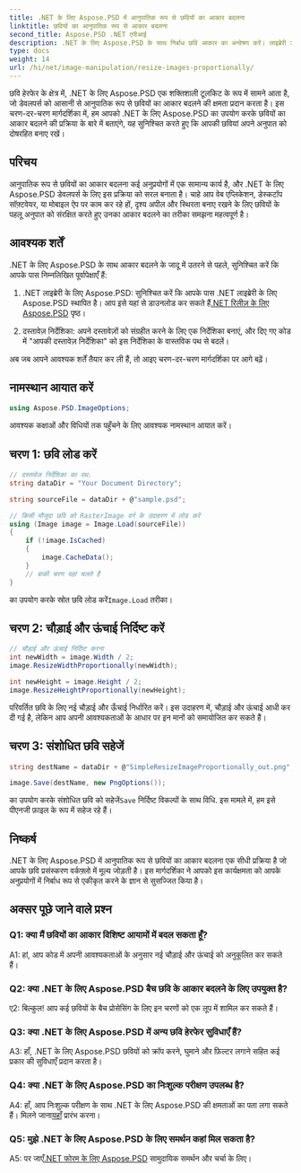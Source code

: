 ```yaml
---
title: .NET के लिए Aspose.PSD में आनुपातिक रूप से छवियों का आकार बदलना
linktitle: छवियों का आनुपातिक रूप से आकार बदलना
second_title: Aspose.PSD .NET एपीआई
description: .NET के लिए Aspose.PSD के साथ निर्बाध छवि आकार का अन्वेषण करें। लाइब्रेरी डाउनलोड करें, हमारे ट्यूटोरियल का अनुसरण करें, और अपनी छवि प्रसंस्करण क्षमताओं को बढ़ाएं।
type: docs
weight: 14
url: /hi/net/image-manipulation/resize-images-proportionally/
---
```

छवि हेरफेर के क्षेत्र में, .NET के लिए Aspose.PSD एक शक्तिशाली टूलकिट के रूप में सामने आता है, जो डेवलपर्स को आसानी से आनुपातिक रूप से छवियों का आकार बदलने की क्षमता प्रदान करता है। इस चरण-दर-चरण मार्गदर्शिका में, हम आपको .NET के लिए Aspose.PSD का उपयोग करके छवियों का आकार बदलने की प्रक्रिया के बारे में बताएंगे, यह सुनिश्चित करते हुए कि आपकी छवियां अपने अनुपात को दोषरहित बनाए रखें।

## परिचय

आनुपातिक रूप से छवियों का आकार बदलना कई अनुप्रयोगों में एक सामान्य कार्य है, और .NET के लिए Aspose.PSD डेवलपर्स के लिए इस प्रक्रिया को सरल बनाता है। चाहे आप वेब एप्लिकेशन, डेस्कटॉप सॉफ़्टवेयर, या मोबाइल ऐप पर काम कर रहे हों, दृश्य अपील और स्थिरता बनाए रखने के लिए छवियों के पहलू अनुपात को संरक्षित करते हुए उनका आकार बदलने का तरीका समझना महत्वपूर्ण है।

## आवश्यक शर्तें

.NET के लिए Aspose.PSD के साथ आकार बदलने के जादू में उतरने से पहले, सुनिश्चित करें कि आपके पास निम्नलिखित पूर्वापेक्षाएँ हैं:

1.  .NET लाइब्रेरी के लिए Aspose.PSD: सुनिश्चित करें कि आपके पास .NET लाइब्रेरी के लिए Aspose.PSD स्थापित है। आप इसे यहां से डाउनलोड कर सकते हैं[.NET रिलीज़ के लिए Aspose.PSD](https://releases.aspose.com/psd/net/) पृष्ठ।

2. दस्तावेज़ निर्देशिका: अपने दस्तावेज़ों को संग्रहीत करने के लिए एक निर्देशिका बनाएं, और दिए गए कोड में "आपकी दस्तावेज़ निर्देशिका" को इस निर्देशिका के वास्तविक पथ से बदलें।

अब जब आपने आवश्यक शर्तें तैयार कर ली हैं, तो आइए चरण-दर-चरण मार्गदर्शिका पर आगे बढ़ें।

## नामस्थान आयात करें

```csharp
using Aspose.PSD.ImageOptions;
```

आवश्यक कक्षाओं और विधियों तक पहुँचने के लिए आवश्यक नामस्थान आयात करें।

## चरण 1: छवि लोड करें

```csharp
// दस्तावेज़ निर्देशिका का पथ.
string dataDir = "Your Document Directory";

string sourceFile = dataDir + @"sample.psd";

// किसी मौजूदा छवि को RasterImage वर्ग के उदाहरण में लोड करें
using (Image image = Image.Load(sourceFile))
{
	if (!image.IsCached)
	{
		image.CacheData();
	}
	// बाकी चरण यहां चलते हैं
}
```

 का उपयोग करके स्रोत छवि लोड करें`Image.Load` तरीका।

## चरण 2: चौड़ाई और ऊंचाई निर्दिष्ट करें

```csharp
// चौड़ाई और ऊंचाई निर्दिष्ट करना
int newWidth = image.Width / 2;
image.ResizeWidthProportionally(newWidth);

int newHeight = image.Height / 2;
image.ResizeHeightProportionally(newHeight);
```

परिवर्तित छवि के लिए नई चौड़ाई और ऊँचाई निर्धारित करें। इस उदाहरण में, चौड़ाई और ऊंचाई आधी कर दी गई है, लेकिन आप अपनी आवश्यकताओं के आधार पर इन मानों को समायोजित कर सकते हैं।

## चरण 3: संशोधित छवि सहेजें

```csharp
string destName = dataDir + @"SimpleResizeImageProportionally_out.png";

image.Save(destName, new PngOptions());
```

 का उपयोग करके संशोधित छवि को सहेजें`Save` निर्दिष्ट विकल्पों के साथ विधि. इस मामले में, हम इसे पीएनजी फ़ाइल के रूप में सहेज रहे हैं।

## निष्कर्ष

.NET के लिए Aspose.PSD में आनुपातिक रूप से छवियों का आकार बदलना एक सीधी प्रक्रिया है जो आपके छवि प्रसंस्करण वर्कफ़्लो में मूल्य जोड़ती है। इस मार्गदर्शिका ने आपको इस कार्यक्षमता को आपके अनुप्रयोगों में निर्बाध रूप से एकीकृत करने के ज्ञान से सुसज्जित किया है।

## अक्सर पूछे जाने वाले प्रश्न

### Q1: क्या मैं छवियों का आकार विशिष्ट आयामों में बदल सकता हूँ?

A1: हां, आप कोड में अपनी आवश्यकताओं के अनुसार नई चौड़ाई और ऊंचाई को अनुकूलित कर सकते हैं।

### Q2: क्या .NET के लिए Aspose.PSD बैच छवि के आकार बदलने के लिए उपयुक्त है?

ए2: बिल्कुल! आप कई छवियों के बैच प्रोसेसिंग के लिए इन चरणों को एक लूप में शामिल कर सकते हैं।

### Q3: क्या .NET के लिए Aspose.PSD में अन्य छवि हेरफेर सुविधाएँ हैं?

A3: हाँ, .NET के लिए Aspose.PSD छवियों को क्रॉप करने, घुमाने और फ़िल्टर लगाने सहित कई प्रकार की सुविधाएँ प्रदान करता है।

### Q4: क्या .NET के लिए Aspose.PSD का निःशुल्क परीक्षण उपलब्ध है?

 A4: हाँ, आप निःशुल्क परीक्षण के साथ .NET के लिए Aspose.PSD की क्षमताओं का पता लगा सकते हैं। मिलने जाना[यहाँ](https://releases.aspose.com/) प्रारंभ करना।

### Q5: मुझे .NET के लिए Aspose.PSD के लिए समर्थन कहां मिल सकता है?

 A5: पर जाएँ[.NET फोरम के लिए Aspose.PSD](https://forum.aspose.com/c/psd/34) सामुदायिक समर्थन और चर्चा के लिए।